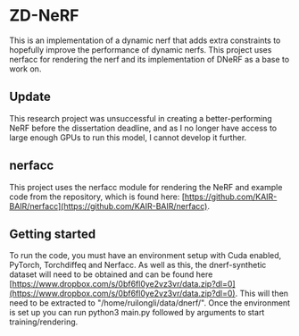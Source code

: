 # ZD-NeRF
This is an implementation of a dynamic nerf that adds extra constraints to hopefully improve the performance of dynamic nerfs. This project uses nerfacc for rendering the nerf and its implementation of DNeRF as a base to work on.

## Update
This research project was unsuccessful in creating a better-performing NeRF before the dissertation deadline, and as I no longer have access to large enough GPUs to run this model, I cannot develop it further.

## nerfacc
This project uses the nerfacc module for rendering the NeRF and example code from the repository, which is found here: [https://github.com/KAIR-BAIR/nerfacc](https://github.com/KAIR-BAIR/nerfacc).

## Getting started
To run the code, you must have an environment setup with Cuda enabled, PyTorch, Torchdiffeq and Nerfacc. As well as this, the dnerf-synthetic dataset will need to be obtained and can be found here [https://www.dropbox.com/s/0bf6fl0ye2vz3vr/data.zip?dl=0](https://www.dropbox.com/s/0bf6fl0ye2vz3vr/data.zip?dl=0). This will then need to be extracted to "/home/ruilongli/data/dnerf/".
Once the environment is set up you can run python3 main.py followed by arguments to start training/rendering.

